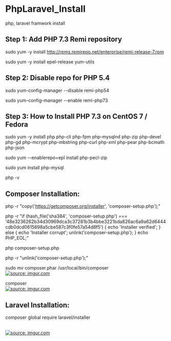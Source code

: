# PhpLaravel_Install
php, laravel framwork install

Step 1: Add PHP 7.3 Remi repository
---------------------------------------
sudo yum -y install http://rpms.remirepo.net/enterprise/remi-release-7.rpm 

sudo yum -y install epel-release yum-utils


Step 2: Disable repo for PHP 5.4
------------------------------------

sudo yum-config-manager --disable remi-php54

sudo yum-config-manager --enable remi-php73

Step 3: How to Install PHP 7.3 on CentOS 7 / Fedora
-------------------------------------------------------

sudo yum -y install php php-cli php-fpm php-mysqlnd php-zip php-devel php-gd php-mcrypt php-mbstring php-curl php-xml php-pear php-bcmath php-json

sudo yum --enablerepo=epl install php-pecl-zip

sudo yum install php-mysql

php -v



Composer Installation:
-----------------------------
php -r "copy('https://getcomposer.org/installer', 'composer-setup.php');"

php -r "if (hash_file('sha384', 'composer-setup.php') === '48e3236262b34d30969dca3c37281b3b4bbe3221bda826ac6a9a62d6444cdb0dcd0615698a5cbe587c3f0fe57a54d8f5') { echo 'Installer verified'; } else { echo 'Installer corrupt'; unlink('composer-setup.php'); } echo PHP_EOL;"

php composer-setup.php

php -r "unlink('composer-setup.php');"

sudo mv composer.phar /usr/local/bin/composer
</br>
<a href="https://imgur.com/ynwHvgJ"><img src="https://i.imgur.com/ynwHvgJ.png" title="source: imgur.com" /></a>

composer
</br>
<a href="https://imgur.com/O0iwjeG"><img src="https://i.imgur.com/O0iwjeG.png" title="source: imgur.com" /></a>


Laravel Installation:
----------------------------

composer global require laravel/installer

</br>
<a href="https://imgur.com/RGGW1eu"><img src="https://i.imgur.com/RGGW1eu.png" title="source: imgur.com" /></a>
